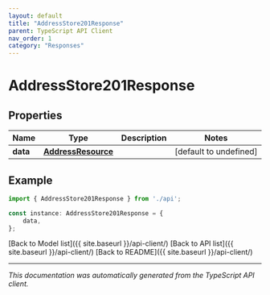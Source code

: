 ```yaml
---
layout: default
title: "AddressStore201Response"
parent: TypeScript API Client
nav_order: 1
category: "Responses"
---
```


# AddressStore201Response


## Properties

Name | Type | Description | Notes
------------ | ------------- | ------------- | -------------
**data** | [**AddressResource**](AddressResource.md) |  | [default to undefined]

## Example

```typescript
import { AddressStore201Response } from './api';

const instance: AddressStore201Response = {
    data,
};
```

[Back to Model list]({{ site.baseurl }}/api-client/) [Back to API list]({{ site.baseurl }}/api-client/) [Back to README]({{ site.baseurl }}/api-client/)


---

*This documentation was automatically generated from the TypeScript API client.*
